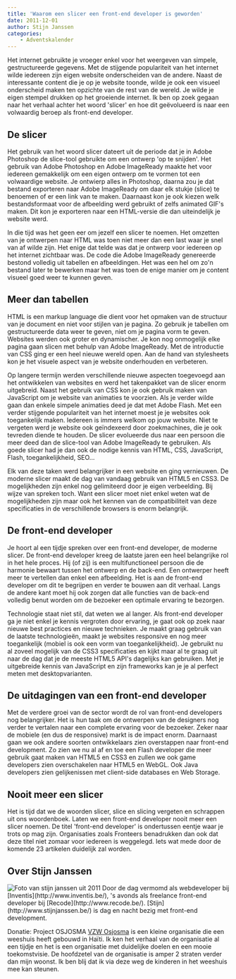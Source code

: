 ```yaml
---
title: 'Waarom een slicer een front-end developer is geworden'
date: 2011-12-01
author: Stijn Janssen
categories:
    - Adventskalender
---
```


Het internet gebruikte je vroeger enkel voor het weergeven van simpele, gestructureerde gegevens. Met de stijgende populariteit van het internet wilde iedereen zijn eigen website onderscheiden van de andere. Naast de interessante content die je op je website toonde, wilde je ook een visueel onderscheid maken ten opzichte van de rest van de wereld. Je wilde je eigen stempel drukken op het groeiende internet. Ik ben op zoek gegaan naar het verhaal achter het woord 'slicer' en hoe dit geëvolueerd is naar een volwaardig beroep als front-end developer.

## De slicer

Het gebruik van het woord slicer dateert uit de periode dat je in Adobe Photoshop de slice-tool gebruikte om een ontwerp 'op te snijden'. Het gebruik van Adobe Photoshop en Adobe ImageReady maakte het voor iedereen gemakkelijk om een eigen ontwerp om te vormen tot een volwaardige website. Je ontwierp alles in Photoshop, daarna zou je dat bestand exporteren naar Adobe ImageReady om daar elk stukje (slice) te benoemen of er een link van te maken. Daarnaast kon je ook kiezen welk bestandsformaat voor de afbeelding werd gebruikt of zelfs animated GIF's maken. Dit kon je exporteren naar een HTML-versie die dan uiteindelijk je website werd.

In die tijd was het geen eer om jezelf een slicer te noemen. Het omzetten van je ontwerpen naar HTML was toen niet meer dan een last waar je snel van af wilde zijn. Het enige dat telde was dat je ontwerp voor iedereen op het internet zichtbaar was. De code die Adobe ImageReady genereerde bestond volledig uit tabellen en afbeeldingen. Het was een hel om zo'n bestand later te bewerken maar het was toen de enige manier om je content visueel goed weer te kunnen geven.

## Meer dan tabellen

HTML is een markup language die dient voor het opmaken van de structuur van je document en niet voor stijlen van je pagina. Zo gebruik je tabellen om gestructureerde data weer te geven, niet om je pagina vorm te geven. Websites werden ook groter en dynamischer. Je kon nog onmogelijk elke pagina gaan slicen met behulp van Adobe ImageReady. Met de introductie van CSS ging er een heel nieuwe wereld open. Aan de hand van stylesheets kon je het visuele aspect van je website onderhouden en verbeteren.

Op langere termijn werden verschillende nieuwe aspecten toegevoegd aan het ontwikkelen van websites en werd het takenpakket van de slicer enorm uitgebreid. Naast het gebruik van CSS kon je ook gebruik maken van JavaScript om je website van animaties te voorzien. Als je verder wilde gaan dan enkele simpele animaties deed je dat met Adobe Flash. Met een verder stijgende populariteit van het internet moest je je websites ook toegankelijk maken. Iedereen is immers welkom op jouw website. Niet te vergeten werd je website ook geïndexeerd door zoekmachines, die je ook tevreden diende te houden. De slicer evolueerde dus naar een persoon die meer deed dan de slice-tool van Adobe ImageReady te gebruiken. Als goede slicer had je dan ook de nodige kennis van HTML, CSS, JavaScript, Flash, toegankelijkheid, SEO...

Elk van deze taken werd belangrijker in een website en ging vernieuwen. De moderne slicer maakt de dag van vandaag gebruik van HTML5 en CSS3. De mogelijkheden zijn enkel nog gelimiteerd door je eigen verbeelding. Bij wijze van spreken toch. Want een slicer moet niet enkel weten wat de mogelijkheden zijn maar ook het kennen van de compatibiliteit van deze specificaties in de verschillende browsers is enorm belangrijk.

## De front-end developer

Je hoort al een tijdje spreken over een front-end developer, de moderne slicer. De front-end developer kreeg de laatste jaren een heel belangrijke rol in het hele proces. Hij (of zij) is een multifunctioneel persoon die de harmonie bewaart tussen het ontwerp en de back-end. Een ontwerper heeft meer te vertellen dan enkel een afbeelding. Het is aan de front-end developer om dit te begrijpen en verder te bouwen aan dit verhaal. Langs de andere kant moet hij ook zorgen dat alle functies van de back-end volledig benut worden om de bezoeker een optimale ervaring te bezorgen.

Technologie staat niet stil, dat weten we al langer. Als front-end developer ga je niet enkel je kennis vergroten door ervaring, je gaat ook op zoek naar nieuwe best practices en nieuwe technieken. Je maakt graag gebruik van de laatste technologieën, maakt je websites responsive en nog meer toegankelijk (mobiel is ook een vorm van toegankelijkheid). Je gebruikt nu al zoveel mogelijk van de CSS3 specificaties en kijkt maar al te graag uit naar de dag dat je de meeste HTML5 API's dagelijks kan gebruiken. Met je uitgebreide kennis van JavaScript en zijn frameworks kan je je al perfect meten met desktopvarianten.

## De uitdagingen van een front-end developer

Met de verdere groei van de sector wordt de rol van front-end developers nog belangrijker. Het is hun taak om de ontwerpen van de designers nog verder te vertalen naar een complete ervaring voor de bezoeker. Zeker naar de mobiele (en dus de responsive) markt is de impact enorm. Daarnaast gaan we ook andere soorten ontwikkelaars zien overstappen naar front-end development. Zo zien we nu al af en toe een Flash developer die meer gebruik gaat maken van HTML5 en CSS3 en zullen we ook game developers zien overschakelen naar HTML5 en WebGL. Ook Java developers zien gelijkenissen met client-side databases en Web Storage.

## Nooit meer een slicer

Het is tijd dat we de woorden slicer, slice en slicing vergeten en schrappen uit ons woordenboek. Laten we een front-end developer nooit meer een slicer noemen. De titel 'front-end developer' is ondertussen eentje waar je trots op mag zijn. Organisaties zoals Fronteers benadrukken dan ook dat deze titel niet zomaar voor iedereen is weggelegd. Iets wat mede door de komende 23 artikelen duidelijk zal worden.

## Over Stijn Janssen

<img src="/_img/2011/12/stijn-janssen.jpg" alt="Foto van stijn janssen uit 2011" class="floating-portrait" /> 
Door de dag vermomd als webdeveloper bij [Inventis](http://www.inventis.be/), 's avonds als freelance front-end developer bij [Recode](http://www.recode.be/). [Stijn](http://www.stijnjanssen.be/) is dag en nacht bezig met front-end development.

Donatie: Project OSJOSMA
[VZW Osjosma](http://www.osjosma.be/) is een kleine organisatie die een weeshuis heeft gebouwd in Haïti. Ik ken het verhaal van de organisatie al een tijdje en het is een organisatie met duidelijke doelen en een mooie toekomstvisie. De hoofdzetel van de organisatie is amper 2 straten verder dan mijn woonst. Ik ben blij dat ik via deze weg de kinderen in het weeshuis mee kan steunen.
